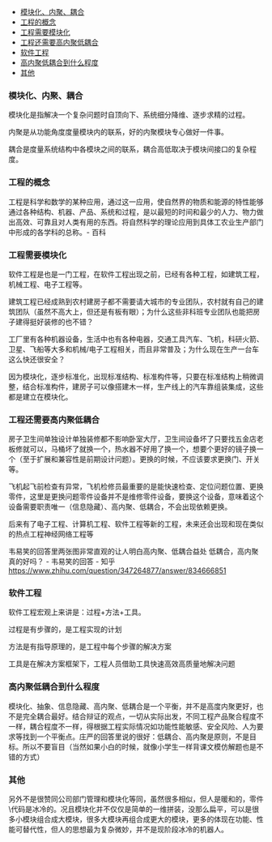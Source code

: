 

- [模块化、内聚、耦合](#模块化内聚耦合)
- [工程的概念](#工程的概念)
- [工程需要模块化](#工程需要模块化)
- [工程还需要高内聚低耦合](#工程还需要高内聚低耦合)
- [软件工程](#软件工程)
- [高内聚低耦合到什么程度](#高内聚低耦合到什么程度)
- [其他](#其他)



### 模块化、内聚、耦合

模块化是指解决一个复杂问题时自顶向下、系统细分降维、逐步求精的过程。

内聚是从功能角度度量模块内的联系，好的内聚模块专心做好一件事。

耦合是度量系统结构中各模块之间的联系，耦合高低取决于模块间接口的复杂程度。

### 工程的概念

工程是科学和数学的某种应用，通过这一应用，使自然界的物质和能源的特性能够通过各种结构、机器、产品、系统和过程，是以最短的时间和最少的人力、物力做出高效、可靠且对人类有用的东西。将自然科学的理论应用到具体工农业生产部门中形成的各学科的总称。- 百科

### 工程需要模块化

软件工程是也是一门工程，在软件工程出现之前，已经有各种工程，如建筑工程，机械工程、电子工程等。

建筑工程已经成熟到农村建房子都不需要请大城市的专业团队，农村就有自己的建筑团队（虽然不高大上，但还是有板有眼）；为什么这些非科班专业团队也能把房子建得挺好装修的也不错？

工厂里有各种机器设备，生活中也有各种电器，交通工具汽车、飞机，科研火箭、卫星、飞船等大多和机械/电子工程相关，而且非常普及；为什么现在生产一台车这么快还很安全？

因为模块化，逐步标准化，出现标准结构、标准构件等，只要在标准结构上稍微调整，结合标准构件，建房子可以像搭建木一样，生产线上的汽车靠组装集成，这些都是建立在模块化。

### 工程还需要高内聚低耦合

房子卫生间单独设计单独装修都不影响卧室大厅，卫生间设备坏了只要找五金店老板修就可以，马桶坏了就换一个，热水器不好用了换一个，想要个更好的镜子换一个（至于扩展和兼容性是前期设计问题）。更换的时候，不应该要求更换门、开关等。

飞机起飞前检查有异常，飞机检修员最重要的是能快速检查、定位问题位置、更换零件，这里是更换问题零件设备并不是维修零件设备，要换这个设备，意味着这个设备需要职责唯一（信息隐藏）、高内聚、低耦合，不会出现依赖更换。

后来有了电子工程、计算机工程、软件工程等新的工程，未来还会出现和现在类似的热点工程神经网络工程等

韦易笑的回答里两张图非常直观的让人明白高内聚、低耦合益处
低耦合，高内聚真的好吗？ - 韦易笑的回答 - 知乎 https://www.zhihu.com/question/347264877/answer/834666851

### 软件工程

软件工程宏观上来讲是：过程+方法+工具。

过程是有步骤的，是工程实现的计划

方法是有指导原理的，是工程中每个步骤的解决方案

工具是在解决方案框架下，工程人员借助工具快速高效高质量地解决问题


### 高内聚低耦合到什么程度

模块化、抽象、信息隐藏、高内聚、低耦合是一个平衡，并不是高度内聚更好，也不是完全耦合最好。结合辩证的观点，一切从实际出发，不同工程产品聚合程度不一样，耦合程度不一样，得根据工程实际情况如功能性能敏感、安全风险、人为要求等找到一个平衡点。庄严的回答里说的很好：低耦合、高内聚是原则，不是目标。所以不要盲目（当然如果小白的时候，就像小学生一样背课文模仿解题也是不错的方式）


### 其他

另外不是很赞同公司部门管理和模块化等同，虽然很多相似，但人是暖和的，零件\代码是冰冷的。况且模块化并不仅仅是简单的一维拼装，没那么扁平，可以是很多小模块组合成大模块，很多大模块再组合成更大的模块，更多的体现在功能、性能可替代性，但人的思想最为复杂微妙，并不是现阶段冰冷的机器人。

